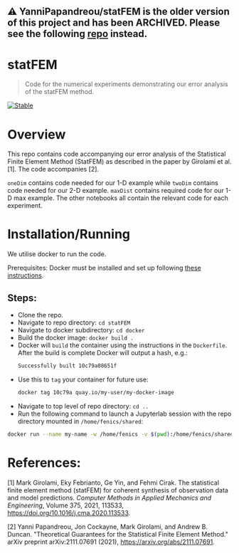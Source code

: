 ## :warning: **YanniPapandreou/statFEM is the older version of this project and has been ARCHIVED. Please see the following [repo](https://github.com/YanniPapandreou/statFEM_analysis) instead.**  

# statFEM
> Code for the numerical experiments demonstrating our error analysis of the statFEM method.


[![Stable](https://img.shields.io/badge/docs-stable-blue.svg)](https://yannipapandreou.github.io/statFEM/)

# Overview

This repo contains code accompanying our error analysis of the Statistical Finite Element Method (StatFEM) as described in the paper by Girolami et al. [1]. The code accompanies [2].

`oneDim` contains code needed for our 1-D example while `twoDim` contains code needed for our 2-D example. `maxDist` contains required code for our 1-D max example. The other notebooks all contain the relevant code for each experiment.

# Installation/Running

We utilise docker to run the code.

Prerequisites: Docker must be installed and set up following [these instructions](https://docs.docker.com/get-started/).

## Steps:
- Clone the repo.
- Navigate to repo directory: `cd statFEM`
- Navigate to docker subdirectory: `cd docker`
- Build the docker image: `docker build .`
- Docker will `build` the container using the instructions in the `Dockerfile`. After the build is complete Docker will output a hash, e.g.:
  ```bash
  Successfully built 10c79a08651f
  ```
- Use this to `tag` your container for future use:
  ```bash
  docker tag 10c79a quay.io/my-user/my-docker-image
  ```
<!-- - Run the following command to launch a Jupyterlab session:
  ```bash
  docker run --name statfem-lab -w /home/fenics -v $(pwd):/home/fenics/shared -t -i -p 127.0.0.1:8888:8888 quay.io/my-user/my-docker-image
  ```
- _**TODO: Explain how to open JupyterLab**_ -->
- Navigate to top level of repo directory: `cd ..`
- Run the following command to launch a Jupyterlab session with the repo directory mounted in `/home/fenics/shared`:
```bash
docker run --name my-name -w /home/fenics -v $(pwd):/home/fenics/shared -p 8888:8888 quay.io/my-user/my-docker-image
```

# References:

 [1] Mark Girolami, Eky Febrianto, Ge Yin, and Fehmi Cirak. The
    statistical finite element method (statFEM) for coherent synthesis
    of observation data and model predictions. *Computer Methods in
    Applied Mechanics and Engineering*, Volume 375, 2021, 113533,
    https://doi.org/10.1016/j.cma.2020.113533.

[2] Yanni Papandreou, Jon Cockayne, Mark Girolami, and Andrew B. Duncan. "Theoretical Guarantees for the Statistical Finite Element Method." arXiv preprint arXiv:2111.07691 (2021), https://arxiv.org/abs/2111.07691.
